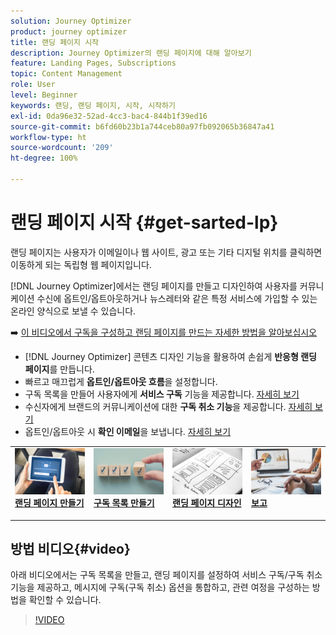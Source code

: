 ```yaml
---
solution: Journey Optimizer
product: journey optimizer
title: 랜딩 페이지 시작
description: Journey Optimizer의 랜딩 페이지에 대해 알아보기
feature: Landing Pages, Subscriptions
topic: Content Management
role: User
level: Beginner
keywords: 랜딩, 랜딩 페이지, 시작, 시작하기
exl-id: 0da96e32-52ad-4cc3-bac4-844b1f39ed16
source-git-commit: b6fd60b23b1a744ceb80a97fb092065b36847a41
workflow-type: ht
source-wordcount: '209'
ht-degree: 100%

---
```


# 랜딩 페이지 시작 {#get-sarted-lp}

랜딩 페이지는 사용자가 이메일이나 웹 사이트, 광고 또는 기타 디지털 위치를 클릭하면 이동하게 되는 독립형 웹 페이지입니다.

[!DNL Journey Optimizer]에서는 랜딩 페이지를 만들고 디자인하여 사용자를 커뮤니케이션 수신에 옵트인/옵트아웃하거나 뉴스레터와 같은 특정 서비스에 가입할 수 있는 온라인 양식으로 보낼 수 있습니다.

➡️ [이 비디오에서 구독을 구성하고 랜딩 페이지를 만드는 자세한 방법을 알아보십시오](#video)

* [!DNL Journey Optimizer] 콘텐츠 디자인 기능을 활용하여 손쉽게 **반응형 랜딩 페이지**&#x200B;를 만듭니다.
* 빠르고 매끄럽게 **옵트인/옵트아웃 흐름**&#x200B;을 설정합니다.
* 구독 목록을 만들어 사용자에게 **서비스 구독** 기능을 제공합니다. [자세히 보기](lp-use-cases.md#subscription-to-a-service)
* 수신자에게 브랜드의 커뮤니케이션에 대한 **구독 취소 기능**&#x200B;을 제공합니다. [자세히 보기](lp-use-cases.md#opt-out)
* 옵트인/옵트아웃 시 **확인 이메일**&#x200B;을 보냅니다. [자세히 보기](lp-use-cases.md#send-confirmation-email)

<table style="table-layout:fixed"><tr style="border: 0;">
<td>
<a href="create-lp.md">
<img alt="리드" src="../assets/do-not-localize/lp-subscription.jpeg">
</a>
<div><a href="create-lp.md"><strong>랜딩 페이지 만들기</strong>
</div>
<p>
</td>
<td>
<a href="subscription-list.md">
<img alt="드물게" src="../assets/do-not-localize/lp-list.jpg">
</a>
<div>
<a href="subscription-list.md"><strong>구독 목록 만들기</strong></a>
</div>
<p></td>
<td>
<a href="design-lp.md">
<img alt="유효성 검사" src="../assets/do-not-localize/lp-design.jpg">
</a>
<div>
<a href="design-lp.md"><strong>랜딩 페이지 디자인</strong></a>
</div>
<p>
</td>
<td>
<a href="../reports/lp-report-live.md">
<img alt="유효성 검사" src="../assets/do-not-localize/lp-reporting.jpg">
</a>
<div>
<a href="../reports/lp-report-live.md"><strong>보고</strong></a>
</div>
<p>
</td>
</tr></table>

## 방법 비디오{#video}

아래 비디오에서는 구독 목록을 만들고, 랜딩 페이지를 설정하여 서비스 구독/구독 취소 기능을 제공하고, 메시지에 구독(구독 취소) 옵션을 통합하고, 관련 여정을 구성하는 방법을 확인할 수 있습니다.

>[!VIDEO](https://video.tv.adobe.com/v/341280?quality=12&learn=on)
